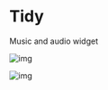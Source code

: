 # Tidy
Music and audio widget

![img](https://github.com/Feincraft/Tidy/blob/main/YSFFlmKE3K.gif?raw=true)



![img](https://user-images.githubusercontent.com/32096531/157898422-142e4cdc-cb6c-4a93-8c09-5c3017225cc7.png)
